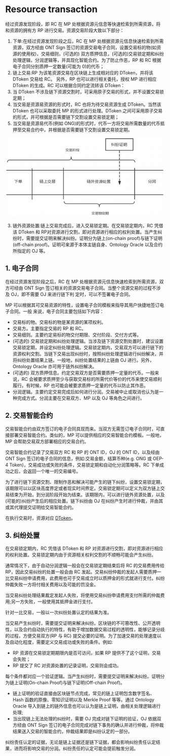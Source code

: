 # Resource transaction

经过资源发现阶段，即 RC 在 MP 处根据资源元信息等快速检索到所需资源，将和资源的拥有方 RP 进行交易。资源交易阶段大致以下部分：

1. 下单:在经过资源发现阶段之后，RC 在 MP 处根据资源元信息快速检索到所需资源，双方经由 ONT Sign 签订的资源交易电子合同，设置交易标的物(如资源的使用权)，交易细则，(可选的) 双方质押信息，(可选的)交易锁定期和纠纷处理逻辑，分润逻辑等，并具现化智能合约。为了防止作恶，RP 和 RC 根据电子合同分别质押一定数量(可能为 0)的代币；
2. 链上交易:RP 为该笔资源交易在区块链上生成相对应的 DToken，并将该 DToken 交易给 RC。 另外，RP 也可以进行相关委托，授权 MP 进行相应 DToken 的生成。RC 可以根据合同约定流转该 DToken：
  1. 当 DToken 不涉及链下资源交割时，可采用原子交易的形式，并不设置交易锁定期；
  2. 当交易是资源易资源的形式时，RC 也将为待交易资源生成 DToken。当然该 DToken 也可以采取委托 MP 的形式进行处理。DToken 之间可采用原子交易的形式，并可根据是否需要链下交割设置交易锁定期；
  3. 当交易是资源易代币(例如 ONG)的形式时，代币一方将交易所需数量的代币抵押至交易合约中，并根据是否需要链下交割设置交易锁定期。

![res-pub-stage.png](../../res/res-pub-stage.png) 

3. 链外资源处置:链上交易完成后，进入交易锁定期。在交易锁定期内，RC 凭借该 DToken 和 RP对资源进行交割，即对资源进行相应的权利处置。当产生纠纷时，需要提交证明来解决纠纷。证明分为链上(on-chain proof)与链下证明(off-chain proof)。证明可来源于本体主链自身、Ontology Oracle 以及合约所指定的 OJ 等。

## 1. 电子合同

在经过资源发现阶段之后，RC 在 MP 处根据资源元信息快速检索到所需资源，双方可经由 ONT Sign 签订相关的资源交易电子合同。当整个资源交易的过程不涉及 OJ，即不需要 OJ 来进行链下判 定时，可以不签署电子合同。

MP 可以根据其可交易资源的特性，设置电子合同模板来指导其用户快捷地签订电子合同。一般 来说，电子合同主要包括如下内容：

- 交易标的物。交易标的物是某资源的某项权利。
- 交易方。主要指定交易的 RP 和 RC。
- 交易细则。主要约定易标的物交付期限、交付阶段、交付方式等。
- (可选的) 交易锁定期和纠纷处理逻辑。当涉及链下资源交割处置时，建议设置交易锁定期，并设定纠纷处理逻辑。交易锁定期内，交易双方可以进行链下的资源权利交割。当链下交易出现纠纷时，按照纠纷处理逻辑进行纠纷解决，并将纠纷处置结果上链。一般地，纠纷处置结果的上链由 OJ 进行。另外，Ontology Oracle 亦可用于链外纠纷解决。
- (可选的) 双方质押信息。约定交易双方是否需要质押一定量的代币。一般来说，RC 会被要求质押至少与获取交易标的所需代价等价的代币来使交易顺利履行。有时候，RP 也可能会被要求质押一定量的代币以防止其作恶。
- 分润逻辑。主要约定交易完成后如何进行分润。交易被中止或取消也认为是一种完成方式。分润主要在交易双方、MP 以及 OJ 等角色之间进行。

## 2. 交易智能合约

交易智能合约由双方签订的电子合同具现而来。当双方无需签订电子合同时，可直接部署交易智能合约。类似的，MP 可以提供相应的交易智能合约模板。一般地，MP 会帮助交易双方部署相应的交易合约。

交易智能合约记录了交易双方 RC 和 RP 的 ONT ID，OJ 的 ONT ID，以及经由 ONT Sign 签订的电子合同的信息，例如:交易金额，结算币种(e.g. ONG 或 OEP-4 Token)，交易成功或失败的条件，交易锁定期和自动化分润策略等。RC 下单成功之后，会返回一个唯一的交易编号。

为了进行链下资源交割、限制作恶和解决可能产生的链下纠纷，设置交易锁定期，该期限可以以区块高度界定或者现实时间界定。交易锁定期可以定义为双方链上交易结束为开始，到分润阶段开始为结束。该期限内，可以进行链外资源处置，以及(可能的)纠纷产生后的相应处置。链下纠纷由 OJ 在纠纷产生时进行仲裁，并由其或其代理提交证明给交易智能合约。

在执行交易时，资源对应 [DToken](../../framework/spec/data-token.md)。

## 3. 纠纷处置
在交易锁定期内，RC 凭借该 DToken 和 RP 对资源进行交割，即对资源进行相应的权利处置。交易锁定期内由于资源相关权利交割的不顺畅可能会产生纠纷。

通常情况下，由于自动分润逻辑一般会在交易锁定期结束后将 RC 的交易费用传给 RP，因此交易纠纷的处置一般会由 RC 发起。交易纠纷仲裁的发起人需要质押一比交易纠纷申请费用，此费用也可于交易成立时以质押金的形式就进行支付。纠纷仲裁失败一方将付相关费用以及可能的罚没金。

当交易纠纷处理结果裁定发起人失败，将使用交易纠纷申请费用支付所需的仲裁费用;另一方失败，一般使用其抵押金进行支付。

针对一比交易，一般以一次纠纷处置认定的结果为准。

当交易产生纠纷时，需要提交证明来解决纠纷。区块链的不可篡改性、公开透明性，以及合约自动执行的特性，有助于增加数据交易过程的透明性，能够记录分歧的过程，方便交易双方(RP 与 RC) 提交必要的证明。为了加速交易的处理速度以及自动化程度，需要定义交易成功或失败的条件。例如:

- RP 资源在交易锁定期期限内是否可访问，如果 RP 提供不了这个证明，交易会失败；
- RP 提交了 RC 对资源处置的记录证明，交易则会成功。

每个条件都对应一个验证逻辑。当产生纠纷时，需要提交证明来解决纠纷。证明分为链上证明(On-chain Proof)与链下证明(Off-chain Proof)。

- 链上证明的验证直接由区块链节点完成，常见的链上证明包含数字签名、Hash 函数的原像、零知识证明以及 Merkle Proof 等等。通过 Ontology Oracle 导入到链上的链外信息也可以认为是链上证明，由相关处理逻辑进行处理;
- 当出现链上无法处理的纠纷时，需要 OJ 完成对链下证明的验证，OJ 依据双方经由 ONT Sign 签订的电子合同完成对链下事务的确认并进行仲裁，将仲裁结果送入交易的智能合约，仲裁结果即是纠纷认定的一部分。

纠纷责任认定的证据，无论是链上证据还是链下证据，都会影响纠纷责任认定结果，进而将影响交易的分润。纠纷责任的认定可能会提前触发分润。